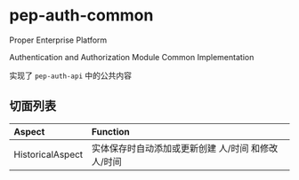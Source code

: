 pep-auth-common
===============

Proper Enterprise Platform

Authentication and Authorization Module Common Implementation

实现了 `pep-auth-api` 中的公共内容


切面列表
------

|Aspect|Function|
|:--|:--|
|HistoricalAspect|实体保存时自动添加或更新创建 人/时间 和修改 人/时间|